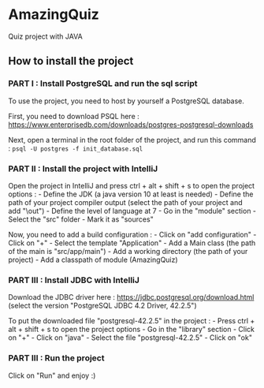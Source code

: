 # AmazingQuiz

Quiz project with JAVA

## How to install the project

### PART I : Install PostgreSQL and run the sql script

To use the project, you need to host by yourself a PostgreSQL database.

First, you need to download PSQL here : https://www.enterprisedb.com/downloads/postgres-postgresql-downloads

Next, open a terminal in the root folder of the project, and run this command :
```psql -U postgres -f init_database.sql```

### PART II : Install the project with IntelliJ

Open the project in IntelliJ and press ctrl + alt + shift + s to open the project options :
    - Define the JDK (a java version 10 at least is needed)
    - Define the path of your project compiler output (select the path of your project and add "\out")
    - Define the level of language at 7
    - Go in the "module" section
    - Select the "src" folder
    - Mark it as "sources"

Now, you need to add a build configuration :
    - Click on "add configuration"
    - Click on "+"
    - Select the template "Application"
    - Add a Main class (the path of the main is "src/app/main")
    - Add a working directory (the path of your project)
    - Add a classpath of module (AmazingQuiz)

### PART III : Install JDBC with IntelliJ

Download the JDBC driver here : https://jdbc.postgresql.org/download.html (select the version "PostgreSQL JDBC 4.2 Driver, 42.2.5")

To put the downloaded file "postgresql-42.2.5" in the project :
    - Press ctrl + alt + shift + s to open the project options
    - Go in the "library" section
    - Click on "+"
    - Click on "java"
    - Select the file "postgresql-42.2.5"
    - Click on "ok"

### PART III : Run the project

Click on "Run" and enjoy :)